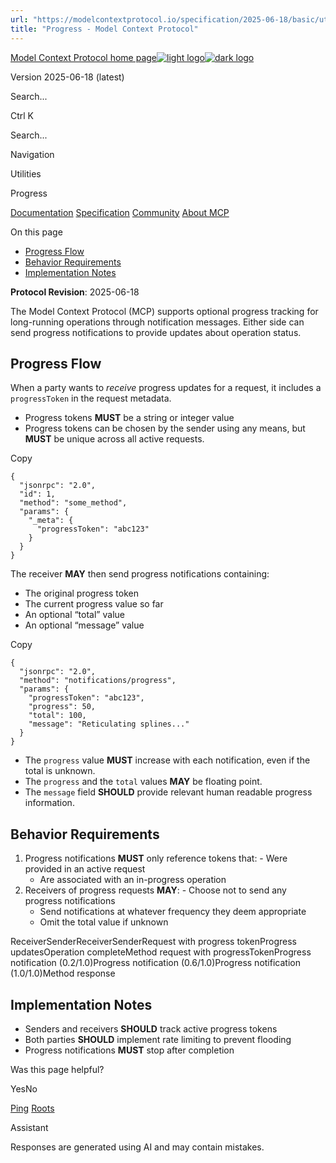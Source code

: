```yaml
---
url: "https://modelcontextprotocol.io/specification/2025-06-18/basic/utilities/progress"
title: "Progress - Model Context Protocol"
---
```


[Model Context Protocol home page![light logo](https://mintlify.s3.us-west-1.amazonaws.com/mcp/logo/light.svg)![dark logo](https://mintlify.s3.us-west-1.amazonaws.com/mcp/logo/dark.svg)](https://modelcontextprotocol.io/)

Version 2025-06-18 (latest)

Search...

Ctrl K

Search...

Navigation

Utilities

Progress

[Documentation](https://modelcontextprotocol.io/docs/getting-started/intro) [Specification](https://modelcontextprotocol.io/specification/2025-06-18) [Community](https://modelcontextprotocol.io/community/communication) [About MCP](https://modelcontextprotocol.io/about)

On this page

- [Progress Flow](https://modelcontextprotocol.io/specification/2025-06-18/basic/utilities/progress#progress-flow)
- [Behavior Requirements](https://modelcontextprotocol.io/specification/2025-06-18/basic/utilities/progress#behavior-requirements)
- [Implementation Notes](https://modelcontextprotocol.io/specification/2025-06-18/basic/utilities/progress#implementation-notes)

**Protocol Revision**: 2025-06-18

The Model Context Protocol (MCP) supports optional progress tracking for long-running
operations through notification messages. Either side can send progress notifications to
provide updates about operation status.

## [​](https://modelcontextprotocol.io/specification/2025-06-18/basic/utilities/progress\#progress-flow)  Progress Flow

When a party wants to _receive_ progress updates for a request, it includes a
`progressToken` in the request metadata.

- Progress tokens **MUST** be a string or integer value
- Progress tokens can be chosen by the sender using any means, but **MUST** be unique
across all active requests.

Copy

```
{
  "jsonrpc": "2.0",
  "id": 1,
  "method": "some_method",
  "params": {
    "_meta": {
      "progressToken": "abc123"
    }
  }
}

```

The receiver **MAY** then send progress notifications containing:

- The original progress token
- The current progress value so far
- An optional “total” value
- An optional “message” value

Copy

```
{
  "jsonrpc": "2.0",
  "method": "notifications/progress",
  "params": {
    "progressToken": "abc123",
    "progress": 50,
    "total": 100,
    "message": "Reticulating splines..."
  }
}

```

- The `progress` value **MUST** increase with each notification, even if the total is
unknown.
- The `progress` and the `total` values **MAY** be floating point.
- The `message` field **SHOULD** provide relevant human readable progress information.

## [​](https://modelcontextprotocol.io/specification/2025-06-18/basic/utilities/progress\#behavior-requirements)  Behavior Requirements

1. Progress notifications **MUST** only reference tokens that:   - Were provided in an active request
   - Are associated with an in-progress operation
2. Receivers of progress requests **MAY**:   - Choose not to send any progress notifications
   - Send notifications at whatever frequency they deem appropriate
   - Omit the total value if unknown

ReceiverSenderReceiverSenderRequest with progress tokenProgress updatesOperation completeMethod request with progressTokenProgress notification (0.2/1.0)Progress notification (0.6/1.0)Progress notification (1.0/1.0)Method response

## [​](https://modelcontextprotocol.io/specification/2025-06-18/basic/utilities/progress\#implementation-notes)  Implementation Notes

- Senders and receivers **SHOULD** track active progress tokens
- Both parties **SHOULD** implement rate limiting to prevent flooding
- Progress notifications **MUST** stop after completion

Was this page helpful?

YesNo

[Ping](https://modelcontextprotocol.io/specification/2025-06-18/basic/utilities/ping) [Roots](https://modelcontextprotocol.io/specification/2025-06-18/client/roots)

Assistant

Responses are generated using AI and may contain mistakes.